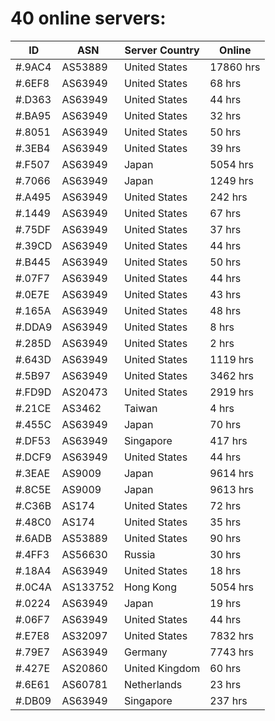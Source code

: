 # 40 online servers:

| ID | ASN | Server Country | Online |
| ------ | ------ | ------ | ------ |
| #.9AC4 | AS53889 | United States | 17860 hrs |
| #.6EF8 | AS63949 | United States | 68 hrs |
| #.D363 | AS63949 | United States | 44 hrs |
| #.BA95 | AS63949 | United States | 32 hrs |
| #.8051 | AS63949 | United States | 50 hrs |
| #.3EB4 | AS63949 | United States | 39 hrs |
| #.F507 | AS63949 | Japan | 5054 hrs |
| #.7066 | AS63949 | Japan | 1249 hrs |
| #.A495 | AS63949 | United States | 242 hrs |
| #.1449 | AS63949 | United States | 67 hrs |
| #.75DF | AS63949 | United States | 37 hrs |
| #.39CD | AS63949 | United States | 44 hrs |
| #.B445 | AS63949 | United States | 50 hrs |
| #.07F7 | AS63949 | United States | 44 hrs |
| #.0E7E | AS63949 | United States | 43 hrs |
| #.165A | AS63949 | United States | 48 hrs |
| #.DDA9 | AS63949 | United States | 8 hrs |
| #.285D | AS63949 | United States | 2 hrs |
| #.643D | AS63949 | United States | 1119 hrs |
| #.5B97 | AS63949 | United States | 3462 hrs |
| #.FD9D | AS20473 | United States | 2919 hrs |
| #.21CE | AS3462 | Taiwan | 4 hrs |
| #.455C | AS63949 | Japan | 70 hrs |
| #.DF53 | AS63949 | Singapore | 417 hrs |
| #.DCF9 | AS63949 | United States | 44 hrs |
| #.3EAE | AS9009 | Japan | 9614 hrs |
| #.8C5E | AS9009 | Japan | 9613 hrs |
| #.C36B | AS174 | United States | 72 hrs |
| #.48C0 | AS174 | United States | 35 hrs |
| #.6ADB | AS53889 | United States | 90 hrs |
| #.4FF3 | AS56630 | Russia | 30 hrs |
| #.18A4 | AS63949 | United States | 18 hrs |
| #.0C4A | AS133752 | Hong Kong | 5054 hrs |
| #.0224 | AS63949 | Japan | 19 hrs |
| #.06F7 | AS63949 | United States | 44 hrs |
| #.E7E8 | AS32097 | United States | 7832 hrs |
| #.79E7 | AS63949 | Germany | 7743 hrs |
| #.427E | AS20860 | United Kingdom | 60 hrs |
| #.6E61 | AS60781 | Netherlands | 23 hrs |
| #.DB09 | AS63949 | Singapore | 237 hrs |

